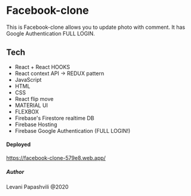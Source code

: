 # Facebook-clone

This is Facebook-clone allows you to update photo with comment. It has Google Authentication FULL LOGIN.

## Tech

- React + React HOOKS
- React context API -> REDUX pattern
- JavaScript
- HTML
- CSS
- React flip move
- MATERIAL UI
- FLEXBOX
- Firebase's Firestore realtime DB
- Firebase Hosting
- Firebase Google Authentication (FULL LOGIN!)

#### Deployed

https://facebook-clone-579e8.web.app/

##### Author

Levani Papashvili @2020
